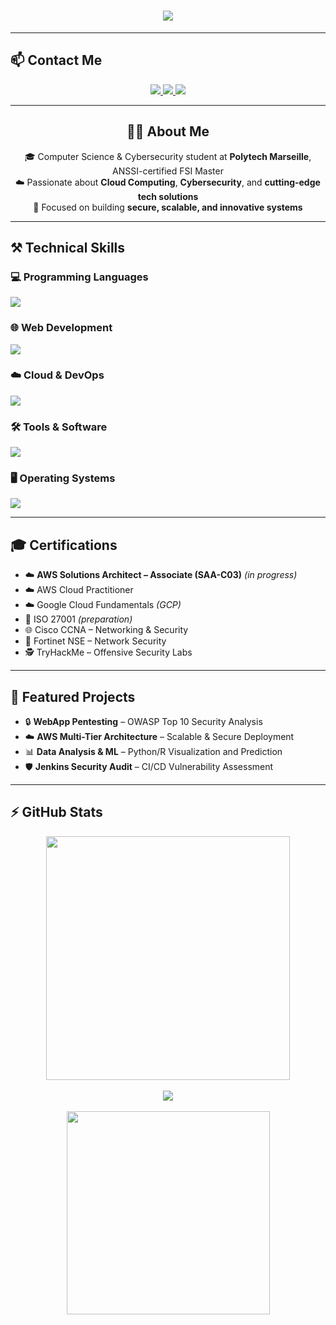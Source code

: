 <h1 align="center">
  <img src="https://readme-typing-svg.herokuapp.com?font=Righteous&size=35&center=true&vCenter=true&width=600&height=70&duration=4000&lines=Hello+👋;+I’m+Karim+Abdallah;Cloud+%26+Cybersecurity+Engineer;Welcome+to+my+GitHub!" />
</h1>

---

## 📫 Contact Me  

<div align="center">
  <a href="mailto:karimabdallah-pro@outlook.fr">
    <img src="https://img.shields.io/badge/Outlook-0078D4?style=for-the-badge&logo=microsoft-outlook&logoColor=white" />
  </a>
  <a href="https://www.linkedin.com/in/karim-abdallah-0b892b1b2/">
    <img src="https://img.shields.io/badge/LinkedIn-0077B5?style=for-the-badge&logo=linkedin&logoColor=white" />
  </a>
  <a href="https://github.com/abdhkarim">
    <img src="https://img.shields.io/badge/Portfolio-FF5722?style=for-the-badge&logo=google-chrome&logoColor=white" />
  </a>
</div>

---
<div align="center">

## 👨‍💻 About Me  

🎓 Computer Science & Cybersecurity student at **Polytech Marseille**, ANSSI-certified FSI Master  
☁️ Passionate about **Cloud Computing**, **Cybersecurity**, and **cutting-edge tech solutions**  
🚀 Focused on building **secure, scalable, and innovative systems**

</div>

---

## ⚒️ Technical Skills  

### 💻 Programming Languages
<img src="https://skillicons.dev/icons?i=py,java,cpp,c,r,bash" />

### 🌐 Web Development
<img src="https://skillicons.dev/icons?i=html,css,js,ts,react,nodejs,express,mysql,mongodb,php" />

### ☁️ Cloud & DevOps
<img src="https://skillicons.dev/icons?i=aws,gcp,azure,terraform,docker,kubernetes,jenkins" />

### 🛠 Tools & Software
<img src="https://skillicons.dev/icons?i=git,github,postman,figma,blender,vscode,cmake,arduino" />

### 🖥️ Operating Systems
<img src="https://skillicons.dev/icons?i=linux,windows,apple,kali" />

---

## 🎓 Certifications  

- ☁️ **AWS Solutions Architect – Associate (SAA-C03)** *(in progress)*  
- ☁️ AWS Cloud Practitioner  
- ☁️ Google Cloud Fundamentals *(GCP)*  
- 🔐 ISO 27001 *(preparation)*  
- 🌐 Cisco CCNA – Networking & Security  
- 🔑 Fortinet NSE – Network Security  
- 🕵️ TryHackMe – Offensive Security Labs  

---

## 📂 Featured Projects  

- 🔒 **WebApp Pentesting** – OWASP Top 10 Security Analysis  
- ☁️ **AWS Multi-Tier Architecture** – Scalable & Secure Deployment  
- 📊 **Data Analysis & ML** – Python/R Visualization and Prediction  
- 🛡️ **Jenkins Security Audit** – CI/CD Vulnerability Assessment  

---

## ⚡ GitHub Stats  

<div align="center">
  <img width=390 src="https://github-readme-stats.vercel.app/api?username=abdhkarim&count_private=true&show_icons=true&theme=react&rank_icon=github&border_radius=10" />
  <br/><br/>
  <img src="https://streak-stats.demolab.com?user=abdhkarim&theme=radical&locale=en&mode=weekly" />
  <br/><br/>
  <img width=325 src="https://github-readme-stats.vercel.app/api/top-langs/?username=abdhkarim&hide=HTML&langs_count=8&layout=compact&theme=react&border_radius=10" />
</div>


